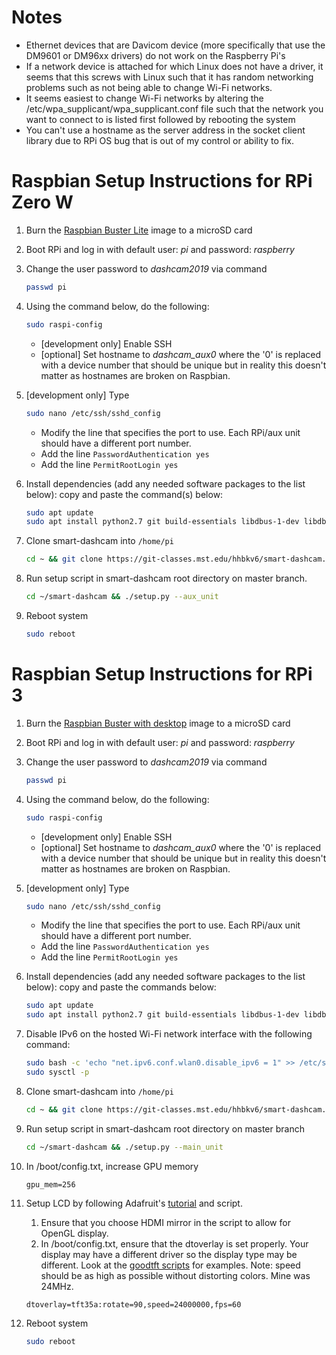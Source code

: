 
# Notes
  - Ethernet devices that are Davicom device (more specifically that use the DM9601 or DM96xx drivers) do not work on the Raspberry Pi's
  - If a network device is attached for which Linux does not have a driver, it seems that this screws with Linux such that it has random networking problems such as not being able to change Wi-Fi networks.
  - It seems easiest to change Wi-Fi networks by altering the /etc/wpa_supplicant/wpa_supplicant.conf file such that the network you want to connect to is listed first followed by rebooting the system
  - You can't use a hostname as the server address in the socket client library due to RPi OS bug that is out of my control or ability to fix.

# Raspbian Setup Instructions for RPi Zero W

1. Burn the [Raspbian Buster Lite](https://www.raspberrypi.org/downloads/raspbian/) image to a microSD card
2. Boot RPi and log in with default user: *pi* and password: *raspberry*
3. Change the user password to *dashcam2019* via command 
      ```sh
      passwd pi
      ```
4. Using the command below, do the following:
      ```sh 
      sudo raspi-config
      ```
   * [development only]  Enable SSH
   * [optional] Set hostname to *dashcam_aux0* where the '0' is replaced with a device number that should be unique but in reality this doesn't matter as hostnames are broken on Raspbian.

5. [development only] Type 
      ```sh 
      sudo nano /etc/ssh/sshd_config
      ```
   * Modify the line that specifies the port to use. Each RPi/aux unit should have a different port number.
   * Add the line `PasswordAuthentication yes`
   * Add the line `PermitRootLogin yes`
6. Install dependencies (add any needed software packages to the list below): copy and paste the command(s) below:
   ```sh
   sudo apt update
   sudo apt install python2.7 git build-essentials libdbus-1-dev libdbus-glib-1-dev uuid-dev
   ```
7. Clone smart-dashcam into `/home/pi`
   ```sh
   cd ~ && git clone https://git-classes.mst.edu/hhbkv6/smart-dashcam.git
   ```
8. Run setup script in smart-dashcam root directory on master branch.
   ```sh
   cd ~/smart-dashcam && ./setup.py --aux_unit
   ```
9. Reboot system
   ```sh
   sudo reboot
   ```


# Raspbian Setup Instructions for RPi 3
1. Burn the [Raspbian Buster with desktop](https://www.raspberrypi.org/downloads/raspbian/) image to a microSD card
1. Boot RPi and log in with default user: *pi* and password: *raspberry*
1. Change the user password to *dashcam2019* via command 
      ```sh
      passwd pi
      ```
1. Using the command below, do the following:
      ```sh 
      sudo raspi-config
      ```
   * [development only]  Enable SSH
   * [optional] Set hostname to *dashcam_aux0* where the '0' is replaced with a device number that should be unique but in reality this doesn't matter as hostnames are broken on Raspbian.

1. [development only] Type 
      ```sh 
      sudo nano /etc/ssh/sshd_config
      ```
   * Modify the line that specifies the port to use. Each RPi/aux unit should have a different port number.
   * Add the line `PasswordAuthentication yes`
   * Add the line `PermitRootLogin yes`

1. Install dependencies (add any needed software packages to the list below): copy and paste the commands below:
   ```sh
   sudo apt update
   sudo apt install python2.7 git build-essentials libdbus-1-dev libdbus-glib-1-dev uuid-dev
   ```
1. Disable IPv6 on the hosted Wi-Fi network interface with the following command:
      ```sh
      sudo bash -c 'echo "net.ipv6.conf.wlan0.disable_ipv6 = 1" >> /etc/sysctl.conf'
      sudo sysctl -p
      ```
1. Clone smart-dashcam into `/home/pi`
   ```sh
   cd ~ && git clone https://git-classes.mst.edu/hhbkv6/smart-dashcam.git
   ```
1. Run setup script in smart-dashcam root directory on master branch
   ```sh
   cd ~/smart-dashcam && ./setup.py --main_unit
   ```
1. In /boot/config.txt, increase GPU memory
   ```
   gpu_mem=256
   ```
1. Setup LCD by following Adafruit's [tutorial](https://learn.adafruit.com/adafruit-pitft-28-inch-resistive-touchscreen-display-raspberry-pi/easy-install-2) and script.
   1. Ensure that you choose HDMI mirror in the script to allow for OpenGL display.
   1. In /boot/config.txt, ensure that the dtoverlay is set properly. Your display may have a different
   driver so the display type may be different. Look at the [goodtft scripts](https://github.com/goodtft/LCD-show) for
   examples. Note: speed should be as high as possible without distorting colors. Mine was 24MHz.
   ```
   dtoverlay=tft35a:rotate=90,speed=24000000,fps=60
   ```
1. Reboot system
   ```sh
   sudo reboot
   ```

